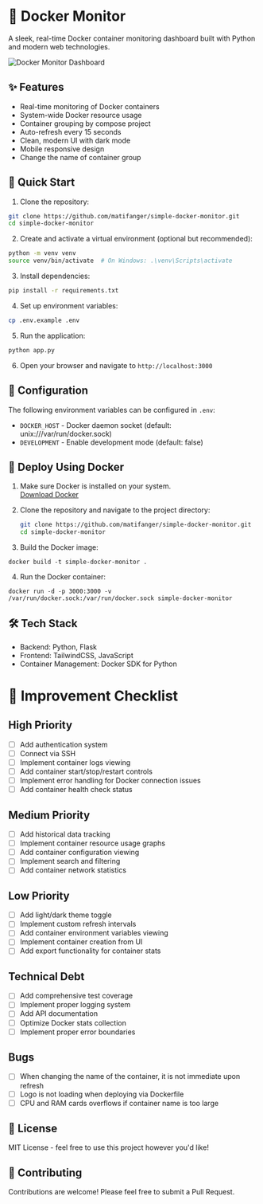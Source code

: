 # 🐳 Docker Monitor

A sleek, real-time Docker container monitoring dashboard built with Python and modern web technologies.

![Docker Monitor Dashboard](https://i.imgur.com/QKJfHhm.png)

## ✨ Features

- Real-time monitoring of Docker containers
- System-wide Docker resource usage
- Container grouping by compose project
- Auto-refresh every 15 seconds
- Clean, modern UI with dark mode
- Mobile responsive design
- Change the name of container group

## 🚀 Quick Start

1. Clone the repository:
```bash
git clone https://github.com/matifanger/simple-docker-monitor.git
cd simple-docker-monitor
```

2. Create and activate a virtual environment (optional but recommended):
```bash
python -m venv venv
source venv/bin/activate  # On Windows: .\venv\Scripts\activate
```

3. Install dependencies:
```bash
pip install -r requirements.txt
```

4. Set up environment variables:
```bash
cp .env.example .env
```

5. Run the application:
```bash
python app.py
```

6. Open your browser and navigate to `http://localhost:3000`

## 🔧 Configuration

The following environment variables can be configured in `.env`:

- `DOCKER_HOST` - Docker daemon socket (default: unix:///var/run/docker.sock)
- `DEVELOPMENT` - Enable development mode (default: false)

## 🚀 Deploy Using Docker 

1. Make sure Docker is installed on your system.  
   [Download Docker](https://www.docker.com/products/docker-desktop)

2. Clone the repository and navigate to the project directory:
   ```bash
   git clone https://github.com/matifanger/simple-docker-monitor.git
   cd simple-docker-monitor

3. Build the Docker image:
```
docker build -t simple-docker-monitor .
```

4. Run the Docker container:
```
docker run -d -p 3000:3000 -v /var/run/docker.sock:/var/run/docker.sock simple-docker-monitor
```

## 🛠️ Tech Stack

- Backend: Python, Flask
- Frontend: TailwindCSS, JavaScript
- Container Management: Docker SDK for Python

# 🎯 Improvement Checklist

## High Priority
- [ ] Add authentication system
- [ ] Connect via SSH
- [ ] Implement container logs viewing
- [ ] Add container start/stop/restart controls
- [ ] Implement error handling for Docker connection issues
- [ ] Add container health check status

## Medium Priority
- [ ] Add historical data tracking
- [ ] Implement container resource usage graphs
- [ ] Add container configuration viewing
- [ ] Implement search and filtering
- [ ] Add container network statistics

## Low Priority
- [ ] Add light/dark theme toggle
- [ ] Implement custom refresh intervals
- [ ] Add container environment variables viewing
- [ ] Implement container creation from UI
- [ ] Add export functionality for container stats

## Technical Debt
- [ ] Add comprehensive test coverage
- [ ] Implement proper logging system
- [ ] Add API documentation
- [ ] Optimize Docker stats collection
- [ ] Implement proper error boundaries

## Bugs
- [ ] When changing the name of the container, it is not immediate upon refresh
- [ ] Logo is not loading when deploying via Dockerfile
- [ ] CPU and RAM cards overflows if container name is too large

## 📝 License

MIT License - feel free to use this project however you'd like!

## 🤝 Contributing

Contributions are welcome! Please feel free to submit a Pull Request.